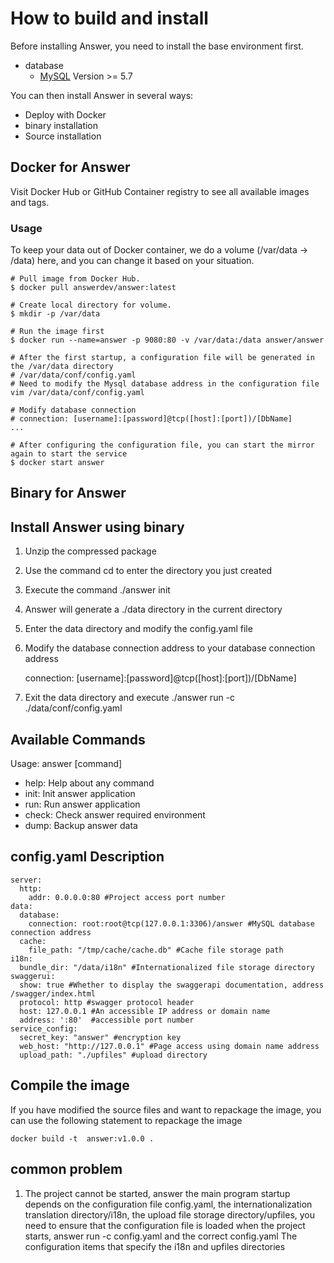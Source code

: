 # How to build and install

Before installing Answer, you need to install the base environment first.
 - database
     - [MySQL](http://dev.mysql.com) Version >= 5.7

You can then install Answer in several ways:

 - Deploy with Docker
 - binary installation
 - Source installation

## Docker for Answer
Visit Docker Hub or GitHub Container registry to see all available images and tags.

### Usage
To keep your data out of Docker container, we do a volume (/var/data -> /data) here, and you can change it based on your situation.

```
# Pull image from Docker Hub.
$ docker pull answerdev/answer:latest

# Create local directory for volume.
$ mkdir -p /var/data

# Run the image first
$ docker run --name=answer -p 9080:80 -v /var/data:/data answer/answer

# After the first startup, a configuration file will be generated in the /var/data directory
# /var/data/conf/config.yaml
# Need to modify the Mysql database address in the configuration file
vim /var/data/conf/config.yaml

# Modify database connection
# connection: [username]:[password]@tcp([host]:[port])/[DbName]
...

# After configuring the configuration file, you can start the mirror again to start the service
$ docker start answer
```

## Binary for Answer
## Install Answer using binary

  1. Unzip the compressed package
  2. Use the command cd to enter the directory you just created
  3. Execute the command ./answer init
  4. Answer will generate a ./data directory in the current directory
  5. Enter the data directory and modify the config.yaml file
  6. Modify the database connection address to your database connection address

     connection: [username]:[password]@tcp([host]:[port])/[DbName]
  7. Exit the data directory and execute ./answer run -c ./data/conf/config.yaml

## Available Commands
Usage: answer [command]

- help: Help about any command
- init: Init answer application
- run: Run answer application
- check: Check answer required environment
- dump: Backup answer data

## config.yaml Description

```
server:
  http:
    addr: 0.0.0.0:80 #Project access port number
data:
  database:
    connection: root:root@tcp(127.0.0.1:3306)/answer #MySQL database connection address
  cache:
    file_path: "/tmp/cache/cache.db" #Cache file storage path
i18n:
  bundle_dir: "/data/i18n" #Internationalized file storage directory
swaggerui:
  show: true #Whether to display the swaggerapi documentation, address /swagger/index.html
  protocol: http #swagger protocol header
  host: 127.0.0.1 #An accessible IP address or domain name
  address: ':80'  #accessible port number
service_config:
  secret_key: "answer" #encryption key
  web_host: "http://127.0.0.1" #Page access using domain name address
  upload_path: "./upfiles" #upload directory
```

## Compile the image
If you have modified the source files and want to repackage the image, you can use the following statement to repackage the image
```
docker build -t  answer:v1.0.0 .
```
## common problem
 1. The project cannot be started, answer the main program startup depends on the configuration file config.yaml, the internationalization translation directory/i18n, the upload file storage directory/upfiles, you need to ensure that the configuration file is loaded when the project starts, answer run -c config.yaml and the correct config.yaml The configuration items that specify the i18n and upfiles directories
